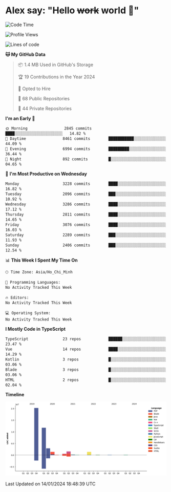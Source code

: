 # Alex say: "Hello ~~work~~ world 🐾"

<!--START_SECTION:waka-->
![Code Time](http://img.shields.io/badge/Code%20Time-1%2C066%20hrs%2055%20mins-blue)

![Profile Views](http://img.shields.io/badge/Profile%20Views-0-blue)

![Lines of code](https://img.shields.io/badge/From%20Hello%20World%20I%27ve%20Written-40.2%20million%20lines%20of%20code-blue)

**🐱 My GitHub Data** 

> 📦 1.4 MB Used in GitHub's Storage 
 > 
> 🏆 19 Contributions in the Year 2024
 > 
> 💼 Opted to Hire
 > 
> 📜 68 Public Repositories 
 > 
> 🔑 44 Private Repositories 
 > 
**I'm an Early 🐤** 

```text
🌞 Morning                2845 commits        ████░░░░░░░░░░░░░░░░░░░░░   14.82 % 
🌆 Daytime                8461 commits        ███████████░░░░░░░░░░░░░░   44.09 % 
🌃 Evening                6994 commits        █████████░░░░░░░░░░░░░░░░   36.44 % 
🌙 Night                  892 commits         █░░░░░░░░░░░░░░░░░░░░░░░░   04.65 % 
```
📅 **I'm Most Productive on Wednesday** 

```text
Monday                   3228 commits        ████░░░░░░░░░░░░░░░░░░░░░   16.82 % 
Tuesday                  2096 commits        ███░░░░░░░░░░░░░░░░░░░░░░   10.92 % 
Wednesday                3286 commits        ████░░░░░░░░░░░░░░░░░░░░░   17.12 % 
Thursday                 2811 commits        ████░░░░░░░░░░░░░░░░░░░░░   14.65 % 
Friday                   3076 commits        ████░░░░░░░░░░░░░░░░░░░░░   16.03 % 
Saturday                 2289 commits        ███░░░░░░░░░░░░░░░░░░░░░░   11.93 % 
Sunday                   2406 commits        ███░░░░░░░░░░░░░░░░░░░░░░   12.54 % 
```


📊 **This Week I Spent My Time On** 

```text
🕑︎ Time Zone: Asia/Ho_Chi_Minh

💬 Programming Languages: 
No Activity Tracked This Week

🔥 Editors: 
No Activity Tracked This Week

💻 Operating System: 
No Activity Tracked This Week
```

**I Mostly Code in TypeScript** 

```text
TypeScript               23 repos            ██████░░░░░░░░░░░░░░░░░░░   23.47 % 
Vue                      14 repos            ████░░░░░░░░░░░░░░░░░░░░░   14.29 % 
Kotlin                   3 repos             █░░░░░░░░░░░░░░░░░░░░░░░░   03.06 % 
Blade                    3 repos             █░░░░░░░░░░░░░░░░░░░░░░░░   03.06 % 
HTML                     2 repos             █░░░░░░░░░░░░░░░░░░░░░░░░   02.04 % 
```



**Timeline**

![Lines of Code chart](https://raw.githubusercontent.com/alexzvn/alexzvn/main/assets/bar_graph.png)


 Last Updated on 14/01/2024 18:48:39 UTC
<!--END_SECTION:waka-->
